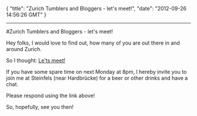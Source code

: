 {
  "title": "Zurich Tumblers and Bloggers - let's meet!",
  "date": "2012-09-26 14:56:26 GMT"
}

---

#Zurich Tumblers and Bloggers - let's meet!
<p>Hey folks, I would love to find out, how many of you are out there in and around Zurich.</p>&#13;
<p>So I thought: <a href="http://is.gd/9tBVir">Le'ts meet!</a></p>&#13;
<p>If you have some spare time on next Monday at 8pm, I hereby invite you to join me at Steinfels (near Hardbrücke) for a beer or other drinks and have a chat.</p>&#13;
<p>Please respond using the link above!</p>&#13;
<p>So, hopefully, see you then!</p> 